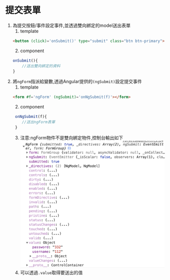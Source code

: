 # 提交表單
1. 為提交按鈕/事件設定事件,並透過雙向綁定的model送出表單
   1. template
    ```html
    <button (click)='onSubmit()' type="submit" class="btn btn-primary">submit</button>
    ```
   2. component
    ```ts
    onSubmit(){
        //送出雙向綁定的資料
    }
    ```
2. 將`ngForm`指派給變數,透過Angular提供的`(ngSubmit)`設定提交事件
   1. template
   ```html
   <form #f='ngForm' (ngSubmit)='onNgSubmit(f)'></form>
   ```
   2. component
   ```ts
    onNgSubmit(f){
       //送出ngForm表單
    }
   ```
   3. 注意:ngForm物件不是雙向綁定物件,控制台輸出如下
   ![ngForm](../imgs/ngForm.png)
   4. 可以透過`.value`取得要送出的值